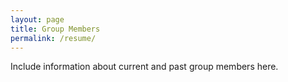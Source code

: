 ```yaml
---
layout: page
title: Group Members
permalink: /resume/
---
```


Include information about current and past group members here. 
